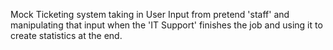 Mock Ticketing system taking in User Input from pretend 'staff' and manipulating that input when the 'IT Support' finishes the job and using it to create statistics at the end.
